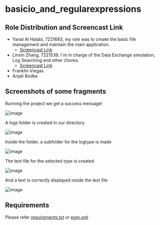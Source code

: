 # basicio_and_regularexpressions

## Role Distribution and Screencast Link
<!-- TODO -->
- Yanal Al Halabi, 7221683, my role was to create the basic file management and maintain the main application.
  - [Screencast Link](https://drive.google.com/file/d/1G4m8ErQxRVD3iQjGR3B8emTbwOyRQvDt/view?usp=sharing)
- Linxin Zhang, 7221539, I`m in charge of the Data Exchange simulation, Log Searching and other chores.
  - [Screencast Link](https://drive.google.com/file/d/1yIeP5SPqK4Xw5AjyroBSRWHwUWUqFXUa/view?usp=sharing)
- Franklin Viegas
- Anjali Bodke

## Screenshots of some fragments
Running the project we get a success message!

![image](https://github.com/user-attachments/assets/fec4e9d2-af93-4152-aff2-413815fb50a6)

A logs folder is created in our directory

![image](https://github.com/user-attachments/assets/a77e69ba-48de-4995-91d2-f1d97e9766e2)

Inside the folder, a subfolder for the logtype is made

![image](https://github.com/user-attachments/assets/da5eb35f-a935-4fe9-a03f-b1d58b35863c)

The text file for the selected type is created

![image](https://github.com/user-attachments/assets/d8668a46-5a76-402a-9632-b3bbdd405ef9)

And a text is correctly displayed inside the text file

![image](https://github.com/user-attachments/assets/efa95d15-7f99-40cc-b83e-d33591ec6b2d)


## Requirements
Please refer [requirements.txt](./requirements.txt) or [pom.xml](./pom.xml)
